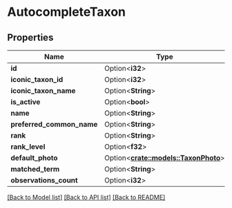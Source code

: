 # AutocompleteTaxon

## Properties

Name | Type | Description | Notes
------------ | ------------- | ------------- | -------------
**id** | Option<**i32**> |  | [optional]
**iconic_taxon_id** | Option<**i32**> |  | [optional]
**iconic_taxon_name** | Option<**String**> |  | [optional]
**is_active** | Option<**bool**> |  | [optional]
**name** | Option<**String**> |  | [optional]
**preferred_common_name** | Option<**String**> |  | [optional]
**rank** | Option<**String**> |  | [optional]
**rank_level** | Option<**f32**> |  | [optional]
**default_photo** | Option<[**crate::models::TaxonPhoto**](TaxonPhoto.md)> |  | [optional]
**matched_term** | Option<**String**> |  | [optional]
**observations_count** | Option<**i32**> |  | [optional]

[[Back to Model list]](../README.md#documentation-for-models) [[Back to API list]](../README.md#documentation-for-api-endpoints) [[Back to README]](../README.md)


